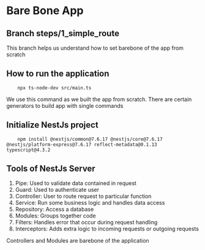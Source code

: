 # Bare Bone App

## Branch steps/1_simple_route
This branch helps us understand how to set barebone of the app from scratch

## How to run the application
```
    npx ts-node-dev src/main.ts
```
We use this command as we built the app from scratch. There are certain generators to build app with single commands

## Initialize NestJs project
```
    npm install @nestjs/common@7.6.17 @nestjs/core@7.6.17 @nestjs/platform-express@7.6.17 reflect-metadata@0.1.13 typescript@4.3.2
```

## Tools of NestJs Server
1. Pipe: Used to validate data contained in request
2. Guard: Used to authenticate user
3. Controller: User to route request to particular function
4. Service: Run some business logic and handles data access
5. Repository: Access a database
6. Modules: Groups together code
7. Filters: Handles error that occur during request handling
8. Interceptors: Adds extra logic to incoming requests or outgoing requests

Controllers and Modules are barebone of the application